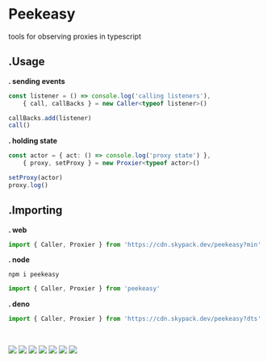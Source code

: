 # Peekeasy

tools for observing proxies in typescript

## .Usage

**. sending events**

```ts
const listener = () => console.log('calling listeners'),
    { call, callBacks } = new Caller<typeof listener>()

callBacks.add(listener)
call()
```

**. holding state**

```ts
const actor = { act: () => console.log('proxy state') },
    { proxy, setProxy } = new Proxier<typeof actor>()

setProxy(actor)
proxy.log()
```

## .Importing

**. web**

```js
import { Caller, Proxier } from 'https://cdn.skypack.dev/peekeasy?min'
```

**. node**

```
npm i peekeasy
```

```js
import { Caller, Proxier } from 'peekeasy'
```

**. deno**

```ts
import { Caller, Proxier } from 'https://cdn.skypack.dev/peekeasy?dts'
```

<br>

![](https://img.shields.io/npm/v/mealtime?style=for-the-badge&label=version&logo=npm&color=CB3837) ![](https://img.shields.io/badge/docs-CC%20BY--ND%204.0-f8722a?logo=creativecommons&style=for-the-badge) ![](https://img.shields.io/badge/format-prettier-f8bc45?style=for-the-badge&logo=prettier) ![](https://img.shields.io/npm/l/mealtime?style=for-the-badge&color=3DA639&logo=opensourceinitiative) ![](https://img.shields.io/badge/lang-ts-3178c6?logo=typescript&style=for-the-badge) ![](https://img.shields.io/badge/lint-es-4B32C3?logo=eslint&style=for-the-badge&logoColor=4B32C3) ![](https://img.shields.io/badge/style-google-blueviolet?style=for-the-badge&logo=google&label=style&logoColor=blueviolet)
